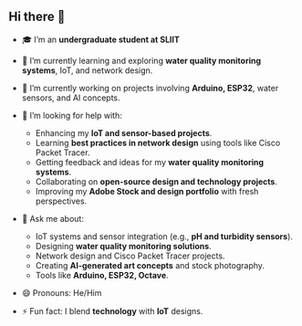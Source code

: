 ## Hi there 👋

<!--
**lasalbinuwara/lasalbinuwara** is a ✨ _special_ ✨ repository because its `README.md` (this file) appears on your GitHub profile.

Here are some ideas to get you started:
-->
- 🎓 I’m an **undergraduate student at SLIIT**

- 🌱 I’m currently learning and exploring **water quality monitoring systems**, IoT, and network design.
  
- 🔭 I’m currently working on projects involving **Arduino, ESP32**, water sensors, and AI concepts.
  
- 🤔 I’m looking for help with:  
  - Enhancing my **IoT and sensor-based projects**.  
  - Learning **best practices in network design** using tools like Cisco Packet Tracer.  
  - Getting feedback and ideas for my **water quality monitoring systems**.  
  - Collaborating on **open-source design and technology projects**.  
  - Improving my **Adobe Stock and design portfolio** with fresh perspectives.
    
- 💬 Ask me about:  
  - IoT systems and sensor integration (e.g., **pH and turbidity sensors**).  
  - Designing **water quality monitoring solutions**.  
  - Network design and Cisco Packet Tracer projects.  
  - Creating **AI-generated art concepts** and stock photography.  
  - Tools like **Arduino, ESP32, Octave**.
    
- 😄 Pronouns: He/Him
  
- ⚡ Fun fact: I blend **technology** with **IoT** designs.



